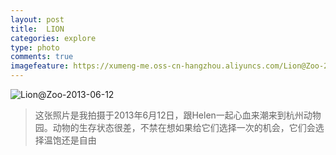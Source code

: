 ```yaml
---
layout: post
title:  LION
categories: explore
type: photo
comments: true
imagefeature: https://xumeng-me.oss-cn-hangzhou.aliyuncs.com/Lion@Zoo-2013-06-12?x-oss-process=image/resize,p_13
---
```


![Lion@Zoo-2013-06-12](https://xumeng-me.oss-cn-hangzhou.aliyuncs.com/Lion@Zoo-2013-06-12)

> 这张照片是我拍摄于2013年6月12日，跟Helen一起心血来潮来到杭州动物园。动物的生存状态很差，不禁在想如果给它们选择一次的机会，它们会选择温饱还是自由